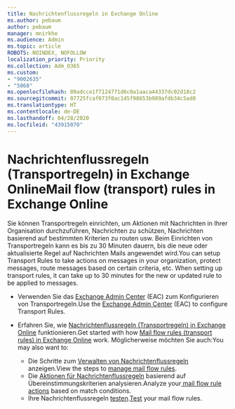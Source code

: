 ```yaml
---
title: Nachrichtenflussregeln in Exchange Online
ms.author: pebaum
author: pebaum
manager: mnirkhe
ms.audience: Admin
ms.topic: article
ROBOTS: NOINDEX, NOFOLLOW
localization_priority: Priority
ms.collection: Adm_O365
ms.custom:
- "9002635"
- "5068"
ms.openlocfilehash: 09adcce1f7124771d6c0a1aaca44337dc02d18c2
ms.sourcegitcommit: 07725fcaf073f0ac145f98653b989afdb34c5ad0
ms.translationtype: HT
ms.contentlocale: de-DE
ms.lasthandoff: 04/28/2020
ms.locfileid: "43915070"
---
```

# <a name="mail-flow-transport-rules-in-exchange-online"></a><span data-ttu-id="482fb-102">Nachrichtenflussregeln (Transportregeln) in Exchange Online</span><span class="sxs-lookup"><span data-stu-id="482fb-102">Mail flow (transport) rules in Exchange Online</span></span>

<span data-ttu-id="482fb-103">Sie können Transportregeln einrichten, um Aktionen mit Nachrichten in Ihrer Organisation durchzuführen, Nachrichten zu schützen, Nachrichten basierend auf bestimmten Kriterien zu routen usw. Beim Einrichten von Transportregeln kann es bis zu 30 Minuten dauern, bis die neue oder aktualisierte Regel auf Nachrichten Mails angewendet wird.</span><span class="sxs-lookup"><span data-stu-id="482fb-103">You can setup Transport Rules to take actions on messages in your organization, protect messages, route messages based on certain criteria, etc.  When setting up transport rules, it can take up to 30 minutes for the new or updated rule to be applied to messages.</span></span>

- <span data-ttu-id="482fb-104">Verwenden Sie das [Exchange Admin Center](https://go.microsoft.com/fwlink/p/?linkid=834822) (EAC) zum Konfigurieren von Transportregeln.</span><span class="sxs-lookup"><span data-stu-id="482fb-104">Use the [Exchange Admin Center](https://go.microsoft.com/fwlink/p/?linkid=834822) (EAC) to configure Transport Rules.</span></span>

- <span data-ttu-id="482fb-105">Erfahren Sie, wie [Nachrichtenflussregeln (Transportregeln) in Exchange Online](https://docs.microsoft.com/exchange/security-and-compliance/mail-flow-rules/mail-flow-rules) funktionieren.</span><span class="sxs-lookup"><span data-stu-id="482fb-105">Get started with how [Mail flow rules (transport rules) in Exchange Online](https://docs.microsoft.com/exchange/security-and-compliance/mail-flow-rules/mail-flow-rules) work.</span></span> <span data-ttu-id="482fb-106">Möglicherweise möchten Sie auch:</span><span class="sxs-lookup"><span data-stu-id="482fb-106">You may also want to:</span></span>

    - <span data-ttu-id="482fb-107">Die Schritte zum [Verwalten von Nachrichtenflussregeln](https://docs.microsoft.com/exchange/security-and-compliance/mail-flow-rules/manage-mail-flow-rules) anzeigen.</span><span class="sxs-lookup"><span data-stu-id="482fb-107">View the steps to [manage mail flow rules](https://docs.microsoft.com/exchange/security-and-compliance/mail-flow-rules/manage-mail-flow-rules).</span></span>
    - <span data-ttu-id="482fb-108">Die [Aktionen für Nachrichtenflussregeln](https://docs.microsoft.com/exchange/security-and-compliance/mail-flow-rules/mail-flow-rule-actions) basierend auf Übereinstimmungskriterien analysieren.</span><span class="sxs-lookup"><span data-stu-id="482fb-108">Analyze your[ mail flow rule actions](https://docs.microsoft.com/exchange/security-and-compliance/mail-flow-rules/mail-flow-rule-actions) based on match conditions.</span></span>
    - <span data-ttu-id="482fb-109">Ihre Nachrichtenflussregeln [testen](https://docs.microsoft.com/exchange/security-and-compliance/mail-flow-rules/test-mail-flow-rules).</span><span class="sxs-lookup"><span data-stu-id="482fb-109">[Test](https://docs.microsoft.com/exchange/security-and-compliance/mail-flow-rules/test-mail-flow-rules) your mail flow rules.</span></span>
